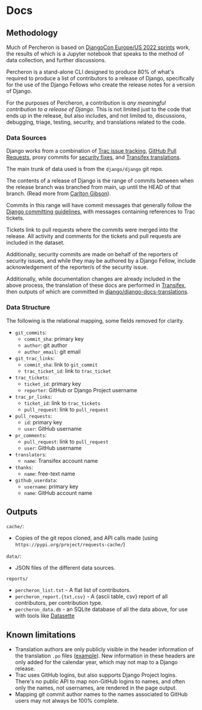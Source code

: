 # Docs

## Methodology

Much of Percheron is based on [DjangoCon Europe/US 2022 sprints](https://glasnt.com/blog/django-contributors-notebook/) work, the results of which is a Jupyter notebook that speaks to the method of data collection, and further discussions. 

Percheron is a stand-alone CLI designed to produce 80% of what's required to produce a list of contributors to a release of Django, specifically for the use of the Django Fellows who create the release notes for a version of Django. 

For the purposes of Percheron, a contribution is _any meaningful contribution to a release of Django_. This is not limited just to the code that ends up in the release, but also includes, and not limited to, discussions, debugging, triage, testing, security, and translations related to the code.

### Data Sources

Django works from a combination of [Trac issue tracking](https://code.djangoproject.com/), [GitHub Pull Requests](https://github.com/django/django/pulls), proxy commits for [security fixes](https://docs.djangoproject.com/en/dev/releases/security/), and [Transifex translations](https://github.com/django/django-docs-translations). 

The main trunk of data used is from the `django/django` git repo. 

The contents of a release of Django is the range of commits between when the release branch was branched from main, up until the HEAD of that branch.  (Read more from [Carlton Gibson](https://noumenal.es/posts/what-is-django-4/zj2/)).

Commits in this range will have commit messages that generally follow the [Django committing guidelines](https://docs.djangoproject.com/en/dev/internals/contributing/committing-code/), with messages containing references to Trac tickets.

Tickets link to pull requests where the commits were merged into the release. All activity and comments for the tickets and pull requests are included in the dataset. 

Additionally, security commits are made on behalf of the reporters of security issues, and while they may be authored by a Django Fellow, include acknowledgement of the reporter/s of the security issue. 

Additionally, while documentation changes are already included in the above process, the translation of these docs are performed in [Transifex](https://www.transifex.com/django/), then outputs of which are committed in [django/django-docs-translations](https://github.com/django/django-docs-translations). 

### Data Structure

The following is the relational mapping, some fields removed for clarity.

* `git_commits`: 
    * `commit_sha`: primary key
    * `author`: git author
    * `author_email`: git email
* `git_trac_links`: 
    * `commit_sha`: link to `git_commit`
    * `trac_ticket_id`: link to `trac_ticket`
* `trac_tickets`:
    * `ticket_id`: primary key
    * `reporter`: GitHub or Django Project username
* `trac_pr_links`:
    * `ticket_id`: link to `trac_tickets`
    * `pull_request`: link to `pull_request`
* `pull_requests`:
    * `id`: primary key
    * `user`: GitHub username
* `pr_comments`:
    * `pull_request`: link to `pull_request`
    * `user`: GitHub username
* `translators`:
    * `name`: Transifex account name
* `thanks`:
    * `name`: free-text name
* `github_userdata`: 
    * `username`: primary key
    * `name`: GitHub account name


## Outputs

`cache/`: 
  * Copies of the git repos cloned, and API calls made (using `https://pypi.org/project/requests-cache/`)

`data/`: 
  * JSON files of the different data sources.

`reports/` 

 * `percheron_list.txt` - A flat list of contributors.
 * `percheron_report.{txt,csv}` - A {ascii table, csv} report of all contributors, per contribution type. 
 * `percheron_data.db` - an SQLite database of all the data above, for use with tools like [Datasette](https://datasette.io/)


## Known limitations

* Translation authors are only publicly visible in the header information of the translation `.po` files ([example](https://github.com/django/django-docs-translations/commit/ce809e91c8d8ade2de7982aa0014e9d1e77c1aa9)). New information in these headers are only added for the calendar year, which may not map to a Django release. 
* Trac uses GitHub logins, but also supports Django Project logins. There's no public API to map non-GitHub logins to names, and often only the names, not usernames, are rendered in the page output. 
* Mapping git commit author names to the names associated to GitHub users may not always be 100% complete. 